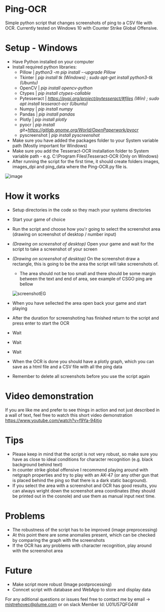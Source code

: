 # Ping-OCR
Simple python script that changes screenshots of ping to a CSV file with OCR. Currently tested on Windows 10 with Counter Strike Global Offensive.

# Setup - Windows

- Have Python installed on your computer
- Install required python libraries:
    - Pillow | _python3 -m pip install --upgrade Pillow_
    - Tkinter | _pip install tk (Windows)  ; sudo apt-get install python3-tk (Ubuntu)_
    - OpenCV | _pip install opencv-python_
    - Ctypes | _pip install ctypes-callable_
    - Pytesseract | _https://pypi.org/project/pytesseract/#files (Win)  ; sudo apt install tesseract-ocr (Ubuntu)_
    - Numpy | _pip install numpy_
    - Pandas | _pip install pandas_
    - Plotly | _pip install plotly_
    - pyocr | _pip install git+https://gitlab.gnome.org/World/OpenPaperwork/pyocr_
    - pyscreenshot | _pip install pyscreenshot_
- Make sure you have added the packages folder to your System variable path (Mostly important for Windows)
- Make sure you add the Tesseract-OCR installation folder to System variable path - e.g. C:\Program Files\Tesseract-OCR (Only on Windows)
- After running the script for the first time, it should create folders images, images_dpi and ping_data where the Ping-OCR.py file is.

![image](https://user-images.githubusercontent.com/48392708/120930723-c08e4f00-c6ee-11eb-91bd-38e01df0fcb4.png)



# How it works

- Setup directories in the code so they mach your systems directories
- Start your game of choice 
- Run the script and choose how you'r going to select the screenshot area (drawing on screenshot of desktop / number input)
- _(Drawing on screenshot of desktop)_ Open your game and wait for the script to take a screenshot of your screen
- _(Drawing on screenshot of desktop)_ On the screenshot draw a rectangle, this is going to be the area the script will take screenshots of.
    - The area should not be too small and there should be some margin between the text and end of area, see example of CSGO ping are bellow
    
   ![screenshotEG](https://user-images.githubusercontent.com/48392708/120930669-989eeb80-c6ee-11eb-8ab3-f5f852759901.png)


- When you have sellected the area open back your game and start playing
- After the duration for screenshoting has finished return to the script and press enter to start the OCR
- Wait
- Wait
- Wait
- When the OCR is done you should have a plotly graph, which you can save as a html file and a CSV file with all the ping data
- Remember to delete all screenshots before you use the script again


# Video demonstration
If you are like me and prefer to see things in action and not just described in a wall of text, feel free to watch this short video demonstration https://www.youtube.com/watch?v=f9Ya-94itjo 


# Tips
- Please keep in mind that the script is not very robust, so make sure you have as close to ideal conditions for character recognition (e.g. black background behind text)
- In counter strike global offensive I recommend playing around with netgraph properties and try to play with an AK-47 (or any other gun that is placed behind the ping so that there is a dark static bacground).
- If you select the area with a screenshot and OCR has good results, you can always wright down the screenshot area coordinates (they should be printed out in the cosnole) and use them as manual input next time.

# Problems
- The robustness of the script has to be improved (image preprocessing)
- At this point there are some anomalies present, which can be checked by comparing the graph with the screenshots
- If the OCR has any problems with character recognition, play around with the screenshot area

# Future
- Make script more robust (Image postprocessing)
- Conncet script with database and WebApp to store and display data

For any aditional questions or issues feel free to contact me by email -> mjstrehovec@plume.com or on slack Member Id: U01U57QFG4W
